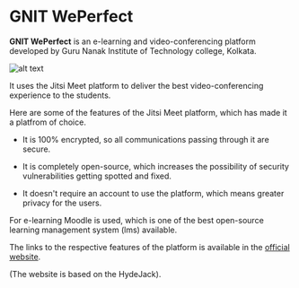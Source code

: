 # GNIT WePerfect

**GNIT WePerfect** is an e-learning and video-conferencing platform developed by Guru Nanak Institute of Technology college, Kolkata.


![alt text](https://i.imgur.com/j8Yll6A.png)


It uses the Jitsi Meet platform to deliver the best video-conferencing experience to the students.
   
Here are some of the features of the Jitsi Meet platform, which has made it a platfrom of choice.

   * It is 100% encrypted, so all communications passing through it are secure.

   * It is completely open-source, which increases the possibility of security vulnerabilities getting spotted and fixed.

   * It doesn't require an account to use the platform, which means greater privacy for the users.


For e-learning Moodle is used, which is one of the best open-source learning management system (lms) available.
 

The links to the respective features of the platform is available in the [official website](https://gnit-weperfect.github.io).


(The website is based on the HydeJack).
